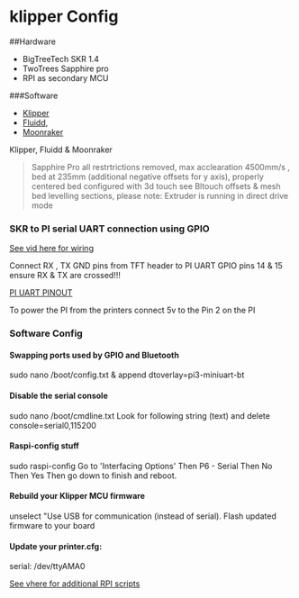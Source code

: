 # klipper Config

##Hardware

* BigTreeTech SKR 1.4 
* TwoTrees Sapphire pro 
* RPI as secondary MCU

###Software

* [Klipper](https://github.com/KevinOConnor/klipper)
* [Fluidd](https://github.com/cadriel/fluidd), 
* [Moonraker](https://github.com/Arksine/moonraker)

Klipper, Fluidd & Moonraker

> Sapphire Pro all restrtrictions removed, max acclearation 4500mm/s , bed at 235mm (additional negative offsets for y axis), properly centered bed configured with 3d touch see Bltouch offsets & mesh bed levelling sections, please note: Extruder is running in direct drive mode

### SKR to PI serial UART connection using GPIO

[See vid here for wiring](https://www.youtube.com/watch?v=AtW3GqkKUz8-Q&t=14m39s)

Connect RX , TX GND pins from TFT header to PI UART GPIO pins 14 & 15 ensure RX & TX are crossed!!!

[PI UART PINOUT](https://pinout.xyz/pinout/pin8_gpio14)

To power the PI from the printers connect 5v to the Pin 2 on the PI

### Software Config

#### Swapping ports used by GPIO and Bluetooth
sudo nano /boot/config.txt & append
dtoverlay=pi3-miniuart-bt


#### Disable the serial console
sudo nano /boot/cmdline.txt
Look for following string (text) and delete 
console=serial0,115200

#### Raspi-config stuff
sudo raspi-config
Go to 'Interfacing Options'
Then P6 - Serial
Then No
Then Yes
Then go down to finish and reboot.

#### Rebuild your Klipper MCU firmware
unselect "Use USB for communication (instead of serial). 
Flash updated firmware to your board

#### Update your printer.cfg:
serial: /dev/ttyAMA0

[See vhere for additional RPI scripts ](https://github.com/sajrashid/RpiPythonScripts)



